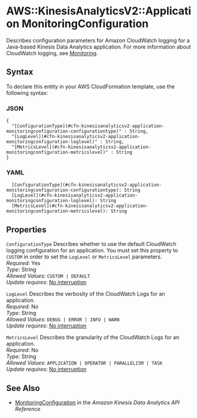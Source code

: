 # AWS::KinesisAnalyticsV2::Application MonitoringConfiguration<a name="aws-properties-kinesisanalyticsv2-application-monitoringconfiguration"></a>

Describes configuration parameters for Amazon CloudWatch logging for a Java\-based Kinesis Data Analytics application\. For more information about CloudWatch logging, see [Monitoring](https://docs.aws.amazon.com/kinesisanalytics/latest/java/monitoring-overview.html)\.

## Syntax<a name="aws-properties-kinesisanalyticsv2-application-monitoringconfiguration-syntax"></a>

To declare this entity in your AWS CloudFormation template, use the following syntax:

### JSON<a name="aws-properties-kinesisanalyticsv2-application-monitoringconfiguration-syntax.json"></a>

```
{
  "[ConfigurationType](#cfn-kinesisanalyticsv2-application-monitoringconfiguration-configurationtype)" : String,
  "[LogLevel](#cfn-kinesisanalyticsv2-application-monitoringconfiguration-loglevel)" : String,
  "[MetricsLevel](#cfn-kinesisanalyticsv2-application-monitoringconfiguration-metricslevel)" : String
}
```

### YAML<a name="aws-properties-kinesisanalyticsv2-application-monitoringconfiguration-syntax.yaml"></a>

```
  [ConfigurationType](#cfn-kinesisanalyticsv2-application-monitoringconfiguration-configurationtype): String
  [LogLevel](#cfn-kinesisanalyticsv2-application-monitoringconfiguration-loglevel): String
  [MetricsLevel](#cfn-kinesisanalyticsv2-application-monitoringconfiguration-metricslevel): String
```

## Properties<a name="aws-properties-kinesisanalyticsv2-application-monitoringconfiguration-properties"></a>

`ConfigurationType`  <a name="cfn-kinesisanalyticsv2-application-monitoringconfiguration-configurationtype"></a>
Describes whether to use the default CloudWatch logging configuration for an application\. You must set this property to `CUSTOM` in order to set the `LogLevel` or `MetricsLevel` parameters\.  
*Required*: Yes  
*Type*: String  
*Allowed Values*: `CUSTOM | DEFAULT`  
*Update requires*: [No interruption](https://docs.aws.amazon.com/AWSCloudFormation/latest/UserGuide/using-cfn-updating-stacks-update-behaviors.html#update-no-interrupt)

`LogLevel`  <a name="cfn-kinesisanalyticsv2-application-monitoringconfiguration-loglevel"></a>
Describes the verbosity of the CloudWatch Logs for an application\.  
*Required*: No  
*Type*: String  
*Allowed Values*: `DEBUG | ERROR | INFO | WARN`  
*Update requires*: [No interruption](https://docs.aws.amazon.com/AWSCloudFormation/latest/UserGuide/using-cfn-updating-stacks-update-behaviors.html#update-no-interrupt)

`MetricsLevel`  <a name="cfn-kinesisanalyticsv2-application-monitoringconfiguration-metricslevel"></a>
Describes the granularity of the CloudWatch Logs for an application\.  
*Required*: No  
*Type*: String  
*Allowed Values*: `APPLICATION | OPERATOR | PARALLELISM | TASK`  
*Update requires*: [No interruption](https://docs.aws.amazon.com/AWSCloudFormation/latest/UserGuide/using-cfn-updating-stacks-update-behaviors.html#update-no-interrupt)

## See Also<a name="aws-properties-kinesisanalyticsv2-application-monitoringconfiguration--seealso"></a>
+  [MonitoringConfiguration](https://docs.aws.amazon.com/kinesisanalytics/latest/apiv2/API_MonitoringConfiguration.html) in the *Amazon Kinesis Data Analytics API Reference* 
